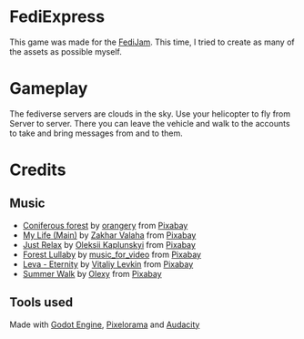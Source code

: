 # FediExpress
This game was made for the [FediJam](https://itch.io/jam/fedi-jam). This time, I tried to create as many of the assets as possible myself.

# Gameplay
The fediverse servers are clouds in the sky. Use your helicopter to fly from Server to server. There you can leave the vehicle and walk to the accounts to take and bring messages from and to them.

# Credits
## Music
- [Coniferous forest](https://pixabay.com/music/acoustic-group-coniferous-forest-142569/) by [orangery](https://pixabay.com/users/orangery-34071953/) from [Pixabay](https://pixabay.com/music/)
- [My Life (Main)](https://pixabay.com/music/acoustic-group-my-life-main-6670/) by [Zakhar Valaha](https://pixabay.com/users/good_b_music-22836301/) from [Pixabay](https://pixabay.com/music/)
- [Just Relax](https://pixabay.com/music/beautiful-plays-just-relax-11157/) by [Oleksii Kaplunskyi](https://pixabay.com/users/lesfm-22579021/) from [Pixabay](https://pixabay.com/music/)
- [Forest Lullaby](https://pixabay.com/music/acoustic-group-forest-lullaby-110624/) by [music_for_video](https://pixabay.com/users/music_for_video-22579021/) from [Pixabay](https://pixabay.com/music/)
- [Leva - Eternity](https://pixabay.com/music/acoustic-group-leva-eternity-149473/) by [Vitaliy Levkin](https://pixabay.com/users/lemonmusicstudio-14942887/) from [Pixabay](https://pixabay.com/music/)
- [Summer Walk](https://pixabay.com/music/acoustic-group-summer-walk-152722/) by [Olexy](https://pixabay.com/users/olexy-25300778/) from [Pixabay](https://pixabay.com/music/)

## Tools used
Made with [Godot Engine](https://godotengine.org/), [Pixelorama](https://orama-interactive.itch.io/pixelorama) and [Audacity](https://www.audacityteam.org/)
